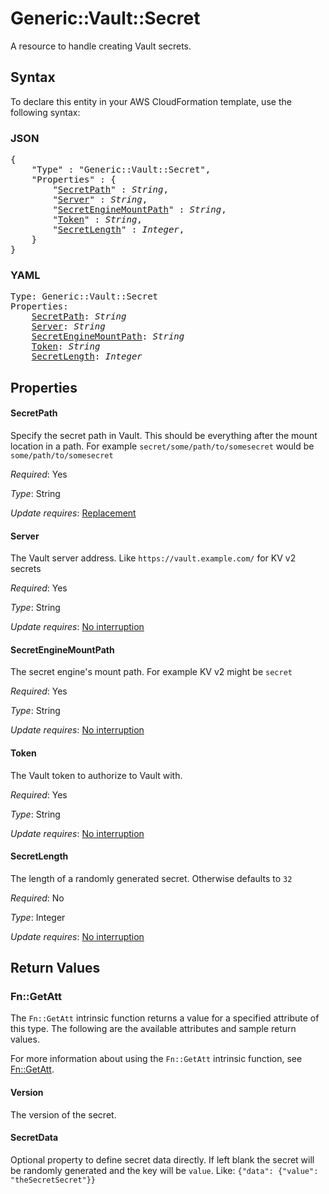 # Generic::Vault::Secret

A resource to handle creating Vault secrets.

## Syntax

To declare this entity in your AWS CloudFormation template, use the following syntax:

### JSON

<pre>
{
    "Type" : "Generic::Vault::Secret",
    "Properties" : {
        "<a href="#secretpath" title="SecretPath">SecretPath</a>" : <i>String</i>,
        "<a href="#server" title="Server">Server</a>" : <i>String</i>,
        "<a href="#secretenginemountpath" title="SecretEngineMountPath">SecretEngineMountPath</a>" : <i>String</i>,
        "<a href="#token" title="Token">Token</a>" : <i>String</i>,
        "<a href="#secretlength" title="SecretLength">SecretLength</a>" : <i>Integer</i>,
    }
}
</pre>

### YAML

<pre>
Type: Generic::Vault::Secret
Properties:
    <a href="#secretpath" title="SecretPath">SecretPath</a>: <i>String</i>
    <a href="#server" title="Server">Server</a>: <i>String</i>
    <a href="#secretenginemountpath" title="SecretEngineMountPath">SecretEngineMountPath</a>: <i>String</i>
    <a href="#token" title="Token">Token</a>: <i>String</i>
    <a href="#secretlength" title="SecretLength">SecretLength</a>: <i>Integer</i>
</pre>

## Properties

#### SecretPath

Specify the secret path in Vault. This should be everything after the mount location in a path. For example `secret/some/path/to/somesecret` would be `some/path/to/somesecret`

_Required_: Yes

_Type_: String

_Update requires_: [Replacement](https://docs.aws.amazon.com/AWSCloudFormation/latest/UserGuide/using-cfn-updating-stacks-update-behaviors.html#update-replacement)

#### Server

The Vault server address. Like `https://vault.example.com/` for KV v2 secrets

_Required_: Yes

_Type_: String

_Update requires_: [No interruption](https://docs.aws.amazon.com/AWSCloudFormation/latest/UserGuide/using-cfn-updating-stacks-update-behaviors.html#update-no-interrupt)

#### SecretEngineMountPath

The secret engine's mount path. For example KV v2 might be `secret`

_Required_: Yes

_Type_: String

_Update requires_: [No interruption](https://docs.aws.amazon.com/AWSCloudFormation/latest/UserGuide/using-cfn-updating-stacks-update-behaviors.html#update-no-interrupt)

#### Token

The Vault token to authorize to Vault with.

_Required_: Yes

_Type_: String

_Update requires_: [No interruption](https://docs.aws.amazon.com/AWSCloudFormation/latest/UserGuide/using-cfn-updating-stacks-update-behaviors.html#update-no-interrupt)

#### SecretLength

The length of a randomly generated secret. Otherwise defaults to `32`

_Required_: No

_Type_: Integer

_Update requires_: [No interruption](https://docs.aws.amazon.com/AWSCloudFormation/latest/UserGuide/using-cfn-updating-stacks-update-behaviors.html#update-no-interrupt)

## Return Values

### Fn::GetAtt

The `Fn::GetAtt` intrinsic function returns a value for a specified attribute of this type. The following are the available attributes and sample return values.

For more information about using the `Fn::GetAtt` intrinsic function, see [Fn::GetAtt](https://docs.aws.amazon.com/AWSCloudFormation/latest/UserGuide/intrinsic-function-reference-getatt.html).

#### Version

The version of the secret.

#### SecretData

Optional property to define secret data directly. If left blank the secret will be randomly generated and the key will be `value`. Like: `{"data": {"value": "theSecretSecret"}}`

